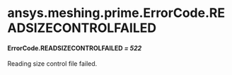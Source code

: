 # ansys.meshing.prime.ErrorCode.READSIZECONTROLFAILED

<a id="ansys.meshing.prime.ErrorCode.READSIZECONTROLFAILED"></a>

#### ErrorCode.READSIZECONTROLFAILED *= 522*

Reading size control file failed.

<!-- !! processed by numpydoc !! -->
